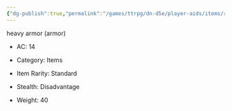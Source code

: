 ```yaml
---
{"dg-publish":true,"permalink":"/games/ttrpg/dn-d5e/player-aids/items/ring-mail/","tags":["TTRPG/DND/5e"],"noteIcon":""}
---
```



heavy armor (armor)

- AC: 14
- Category: Items

- Item Rarity: Standard

- Stealth: Disadvantage

- Weight: 40